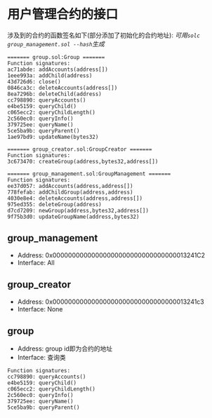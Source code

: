 # 用户管理合约的接口

涉及到的合约的函数签名如下(部分添加了初始化的合约地址):
*可用`solc group_management.sol --hash`生成*

```
======= group.sol:Group =======
Function signatures:
ac71abde: addAccounts(address[])
1eee993a: addChild(address)
43d726d6: close()
0846ca3c: deleteAccounts(address[])
8ea7296b: deleteChild(address)
cc798890: queryAccounts()
e4be5159: queryChild()
c065ecc2: queryChildLength()
2c560ec0: queryInfo()
379725ee: queryName()
5ce5ba9b: queryParent()
1ae97bd9: updateName(bytes32)

======= group_creator.sol:GroupCreator =======
Function signatures:
3c673470: createGroup(address,bytes32,address[])

======= group_management.sol:GroupManagement =======
Function signatures:
ee37d057: addAccounts(address,address[])
778fefab: addChildGroup(address,address)
4030e8e4: deleteAccounts(address,address[])
975ed355: deleteGroup(address)
d7cd7209: newGroup(address,bytes32,address[])
9f75b3d0: updateGroupName(address,bytes32)
```

## group_management

* Address: 0x00000000000000000000000000000000013241C2
* Interface: All

## group_creator

* Address: 0x00000000000000000000000000000000013241c3
* Interface: None

## group

* Address: group id即为合约的地址
* Interface: 查询类

```
Function signatures:
cc798890: queryAccounts()
e4be5159: queryChild()
c065ecc2: queryChildLength()
2c560ec0: queryInfo()
379725ee: queryName()
5ce5ba9b: queryParent()
```
